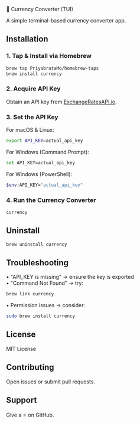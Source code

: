 💱 Currency Converter (TUI)

A simple terminal-based currency converter app.

## Installation

### 1. Tap & Install via Homebrew
```sh
brew tap PriyabrataMo/homebrew-taps
brew install currency
```

### 2. Acquire API Key
Obtain an API key from [ExchangeRatesAPI.io](https://exchangeratesapi.io/).

### 3. Set the API Key
For macOS & Linux:
```sh
export API_KEY=actual_api_key
```
For Windows (Command Prompt):
```sh
set API_KEY=actual_api_key
```
For Windows (PowerShell):
```sh
$env:API_KEY="actual_api_key"
```

### 4. Run the Currency Converter
```sh
currency
```

## Uninstall
```sh
brew uninstall currency
```

## Troubleshooting
• "API_KEY is missing" → ensure the key is exported  
• "Command Not Found" → try:
```sh
brew link currency
```
• Permission issues → consider:
```sh
sudo brew install currency
```

## License
MIT License

## Contributing
Open issues or submit pull requests.

## Support
Give a ⭐ on GitHub.